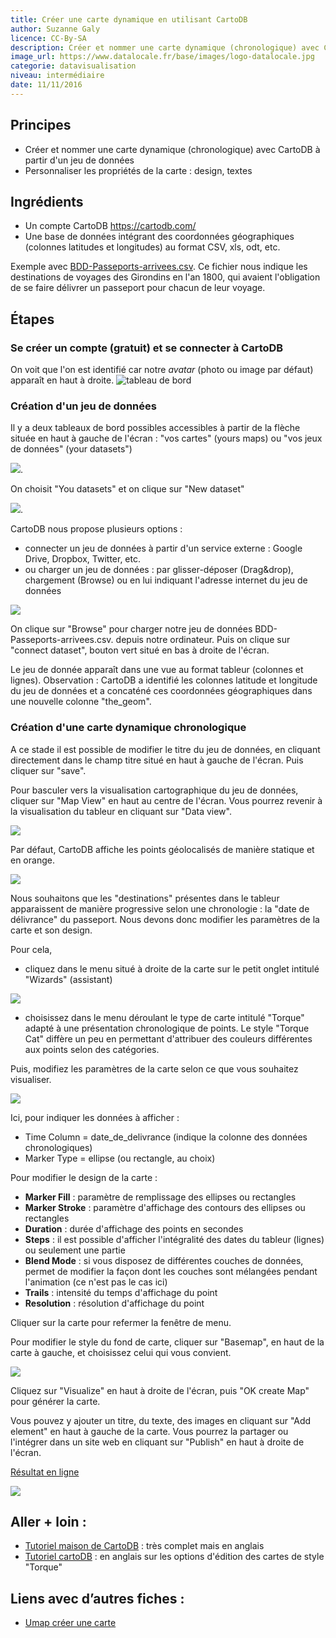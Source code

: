 ```yaml
---
title: Créer une carte dynamique en utilisant CartoDB
author: Suzanne Galy
licence: CC-By-SA
description: Créer et nommer une carte dynamique (chronologique) avec CartoDB à partir d'un jeu de données.
image_url: https://www.datalocale.fr/base/images/logo-datalocale.jpg
categorie: datavisualisation
niveau: intermédiaire
date: 11/11/2016
---
```


## Principes
- Créer et nommer une carte dynamique (chronologique) avec CartoDB à partir d'un jeu de données
- Personnaliser les propriétés de la carte : design, textes

## Ingrédients
- Un compte CartoDB https://cartodb.com/
- Une base de données intégrant des coordonnées géographiques (colonnes latitudes et longitudes) au format CSV, xls, odt, etc.

Exemple avec [BDD-Passeports-arrivees.csv](https://github.com/infolab-cd33/datalunch/blob/master/img/Passeports/BDD-Passeports-arrivees.csv). Ce fichier nous indique les destinations de voyages des Girondins en l'an 1800, qui avaient l'obligation de se faire délivrer un passeport pour chacun de leur voyage.

## Étapes
### Se créer un compte (gratuit) et se connecter à CartoDB

On voit que l'on est identifié car notre *avatar* (photo ou image par défaut) apparaît en haut à droite.
![tableau de bord](https://raw.githubusercontent.com/infolab-cd33/datalunch/master/img/cartoDB/tableauBord.jpg)
### Création d'un jeu de données
Il y a deux tableaux de bord possibles accessibles à partir de la flèche située en haut à gauche de l'écran : "vos cartes" (yours maps) ou  "vos jeux de données" (your datasets")

![](https://raw.githubusercontent.com/infolab-cd33/datalunch/master/img/Passeports/cartoDB_dashboard.jpg).

On choisit "You datasets" et on clique sur "New dataset"

![](https://raw.githubusercontent.com/infolab-cd33/datalunch/master/img/Passeports/cartoDB_newdataset.jpg).

CartoDB nous propose plusieurs options :
- connecter un jeu de données à partir d'un service externe : Google Drive, Dropbox, Twitter, etc.
- ou charger un jeu de données : par glisser-déposer (Drag&drop), chargement (Browse) ou en lui indiquant l'adresse internet du jeu de données

![](https://raw.githubusercontent.com/infolab-cd33/datalunch/master/img/Passeports/cartoDB_browsedataset.jpg)

On clique sur "Browse" pour charger notre jeu de données BDD-Passeports-arrivees.csv. depuis notre ordinateur.
Puis on clique sur "connect dataset", bouton vert situé en bas à droite de l'écran.

Le jeu de donnée apparaît dans une vue au format tableur (colonnes et lignes).
Observation : CartoDB a identifié les colonnes latitude et longitude du jeu de données et a concaténé ces coordonnées géographiques dans une nouvelle colonne "the_geom".

### Création d'une carte dynamique chronologique
A ce stade il est possible de modifier le titre du jeu de données, en cliquant directement dans le champ titre situé en haut à gauche de l'écran. Puis cliquer sur "save".

Pour basculer vers la visualisation cartographique du jeu de données, cliquer sur "Map View" en haut au centre de l'écran. Vous pourrez revenir à la visualisation du tableur en cliquant sur "Data view".

![](https://raw.githubusercontent.com/infolab-cd33/datalunch/master/img/Passeports/cartoDB_dataview.jpg)

Par défaut, CartoDB affiche les points géolocalisés de manière statique et en orange.

![](https://raw.githubusercontent.com/infolab-cd33/datalunch/master/img/Passeports/cartoDB_cartepardefaut.jpg)

Nous souhaitons que les "destinations" présentes dans le tableur apparaissent de manière progressive selon une chronologie : la "date de délivrance" du passeport. Nous devons donc modifier les paramètres de la carte et son design.

Pour cela,
- cliquez dans le menu situé à droite de la carte sur le petit onglet intitulé "Wizards" (assistant)

![](https://raw.githubusercontent.com/infolab-cd33/datalunch/master/img/Passeports/cartoDB_wizards.jpg)

- choisissez dans le menu déroulant le type de carte intitulé "Torque" adapté à une présentation chronologique de points. Le style "Torque Cat" diffère un peu en permettant d'attribuer des couleurs différentes aux points selon des catégories.

Puis, modifiez les paramètres de la carte selon ce que vous souhaitez visualiser.

![](https://raw.githubusercontent.com/infolab-cd33/datalunch/master/img/Passeports/cartoDB_parametres.jpg)

Ici, pour indiquer les données à afficher :
- Time Column = date_de_delivrance (indique la colonne des données chronologiques)
- Marker Type = ellipse (ou rectangle, au choix)

Pour modifier le design de la carte :
- **Marker Fill** : paramètre de remplissage des ellipses ou rectangles
- **Marker Stroke** : paramètre d'affichage des contours des ellipses ou rectangles
- **Duration** : durée d'affichage des points en secondes
- **Steps** : il est possible d'afficher l'intégralité des dates du tableur (lignes) ou seulement une partie
- **Blend Mode** : si vous disposez de différentes couches de données, permet de modifier la façon dont les couches sont mélangées pendant l'animation (ce n'est pas le cas ici)
- **Trails** : intensité du temps d'affichage du point
- **Resolution** : résolution d'affichage du point

Cliquer sur la carte pour refermer la fenêtre de menu.

Pour modifier le style du fond de carte, cliquer sur "Basemap", en haut de la carte à gauche, et choisissez celui qui vous convient.

![](https://raw.githubusercontent.com/infolab-cd33/datalunch/master/img/Passeports/cartoDB_basemap.jpg)

Cliquez sur "Visualize" en haut à droite de l'écran, puis "OK create Map" pour générer la carte.

Vous pouvez y ajouter un titre, du texte, des images en cliquant sur "Add element" en haut à gauche de la carte.
Vous pourrez la partager ou l'intégrer dans un site web en cliquant sur "Publish" en haut à droite de l'écran.

[Résultat en ligne](http://bit.ly/1VM7ODy)

![](https://raw.githubusercontent.com/infolab-cd33/datalunch/master/img/Passeports/cartoDB_resultat.jpg)


## Aller + loin :
- [Tutoriel maison de CartoDB](https://docs.cartodb.com/cartodb-editor/) : très complet mais en anglais
- [Tutoriel cartoDB](https://docs.cartodb.com/cartodb-editor/maps/#torque) : en anglais sur les options d'édition des cartes de style "Torque"

## Liens avec d’autres fiches :
- [Umap créer une carte](./#fiche/umap_creer_une_carte.md)
